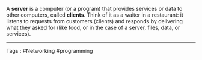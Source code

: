 A **server** is a computer (or a program) that provides services or data to other computers, called **clients**. Think of it as a waiter in a restaurant: it listens to requests from customers (clients) and responds by delivering what they asked for (like food, or in the case of a server, files, data, or services).
___
Tags : #Networking #programming 